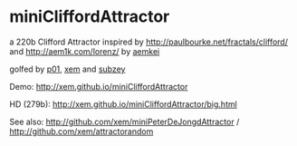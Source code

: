 miniCliffordAttractor
===

a 220b Clifford Attractor inspired by http://paulbourke.net/fractals/clifford/ and http://aem1k.com/lorenz/ by [aemkei](https://twitter.com/aemkei)

golfed by [p01](https://twitter.com/p01), [xem](https://twitter.com/maximeeuziere) and [subzey](https://twitter.com/subzey)

Demo: http://xem.github.io/miniCliffordAttractor

HD (279b): http://xem.github.io/miniCliffordAttractor/big.html

See also: http://github.com/xem/miniPeterDeJongdAttractor / http://github.com/xem/attractorandom